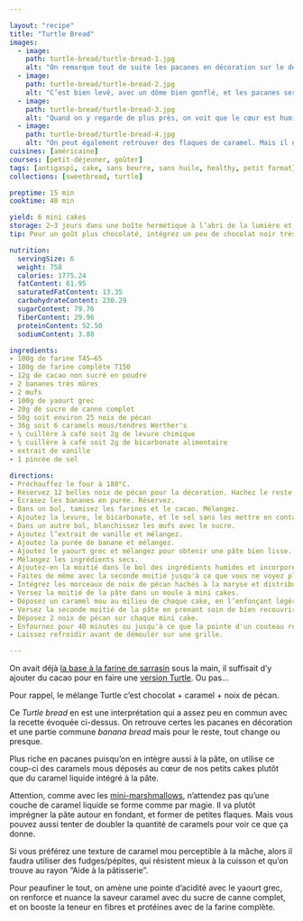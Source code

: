 ```yaml
---

layout: "recipe"
title: "Turtle Bread"
images:
  - image:
    path: turtle-bread/turtle-bread-1.jpg
    alt: "On remarque tout de suite les pacanes en décoration sur le dessus, qui rappellent la carapace des tortues ninja, on les perçoit en morceaux dans la pâte. Quant au caramel il se devine à peine."
  - image:
    path: turtle-bread/turtle-bread-2.jpg
    alt: "C’est bien levé, avec un dôme bien gonflé, et les pacanes serties dedans. On peut également remarquer la son de blé de la farine complète."
  - image:
    path: turtle-bread/turtle-bread-3.jpg
    alt: "Quand on y regarde de plus près, on voit que le cœur est humide, caramélisé. Il a bien imprégné la pâte autour."
  - image:
    path: turtle-bread/turtle-bread-4.jpg
    alt: "On peut également retrouver des flaques de caramel. Mais il ne faut pas s’attendre à y trouver une couche de caramel liquide."
cuisines: [américaine]
courses: [petit-déjeuner, goûter]
tags: [antigaspi, cake, sans beurre, sans huile, healthy, petit format]
collections: [sweetbread, turtle]

preptime: 15 min
cooktime: 40 min

yield: 6 mini cakes
storage: 2–3 jours dans une boîte hermétique à l’abri de la lumière et de la chaleur. 5 jours au frigo. 2 mois au congélateur.
tip: Pour un goût plus chocolaté, intégrez un peu de chocolat noir très finament haché à la pâte, comme vous le feriez avec les brownies pour en relever l’intensité et amener une texture en plus à la mâche.

nutrition:
  servingSize: 6
  weight: 758
  calories: 1775.24
  fatContent: 61.95
  saturatedFatContent: 13.35
  carbohydrateContent: 230.29
  sugarContent: 79.76
  fiberContent: 29.96
  proteinContent: 52.50
  sodiumContent: 3.88

ingredients:
- 100g de farine T45–65
- 100g de farine complète T150
- 12g de cacao non sucré en poudre
- 2 bananes très mûres
- 2 œufs
- 100g de yaourt grec
- 20g de sucre de canne complet
- 50g soit environ 25 noix de pécan
- 36g soit 6 caramels mous/tendres Werther's
- ¼ cuillère à café soit 2g de levure chimique
- ¼ cuillère à café soit 2g de bicarbonate alimentaire
- extrait de vanille
- 1 pincée de sel

directions:
- Préchauffez le four à 180°C.
- Réservez 12 belles noix de pécan pour la décoration. Hachez le reste. 
- Écrasez les bananes en purée. Réservez.
- Dans un bol, tamisez les farines et le cacao. Mélangez. 
- Ajoutez la levure, le bicarbonate, et le sel sans les mettre en contact.
- Dans un autre bol, blanchissez les œufs avec le sucre. 
- Ajoutez l’extrait de vanille et mélangez. 
- Ajoutez la purée de banane et mélangez. 
- Ajoutez le yaourt grec et mélangez pour obtenir une pâte bien lisse. 
- Mélangez les ingrédients secs. 
- Ajoutez-en la moitié dans le bol des ingrédients humides et incorporez délicatement à la maryse. 
- Faites de même avec la seconde moitié jusqu'à ce que vous ne voyez plus de grumeaux.
- Intégrez les morceaux de noix de pécan hachés à la maryse et distribuez-les de façon homogène.
- Versez la moitié de la pâte dans un moule à mini cakes.
- Déposez un caramel mou au milieu de chaque cake, en l’enfonçant légèrement.
- Versez la seconde moitié de la pâte en prenant soin de bien recouvrir le caramel, et tassez bien.
- Déposez 2 noix de pécan sur chaque mini cake.
- Enfournez pour 40 minutes ou jusqu'à ce que la pointe d'un couteau ressorte sèche. 
- Laissez refroidir avant de démouler sur une grille. 

---
```


On avait déjà [la base à la farine de sarrasin](bucks-caramel-pecan.html) sous la main, il suffisait d’y ajouter du cacao pour en faire une [version Turtle](../collections.html#turtle). Ou pas…

Pour rappel, le mélange Turtle c’est chocolat + caramel + noix de pécan.

Ce <i lang="en">Turtle bread</i> en est une interprétation qui a assez peu en commun avec la recette évoquée ci-dessus. On retrouve certes les pacanes en décoration et une partie commune <i lang="en">banana bread</i> mais pour le reste, tout change ou presque.

Plus riche en pacanes puisqu’on en intègre aussi à la pâte, on utilise ce coup-ci des caramels mous déposés au cœur de nos petits cakes plutôt que du caramel liquide intégré à la pâte. 

Attention, comme avec les [mini-marshmallows](banana-marshmallow-bread.html), n’attendez pas qu’une couche de caramel liquide se forme comme par magie. Il va plutôt imprégner la pâte autour en fondant, et former de petites flaques. Mais vous pouvez aussi tenter de doubler la quantité de caramels pour voir ce que ça donne.

Si vous préférez une texture de caramel mou perceptible à la mâche, alors il faudra utiliser des fudges/pépites, qui résistent mieux à la cuisson et qu’on trouve au rayon “Aide à la pâtisserie”.

Pour peaufiner le tout, on amène une pointe d’acidité avec le yaourt grec, on renforce et nuance la saveur caramel avec du sucre de canne complet, et on booste la teneur en fibres et protéines avec de la farine complète.